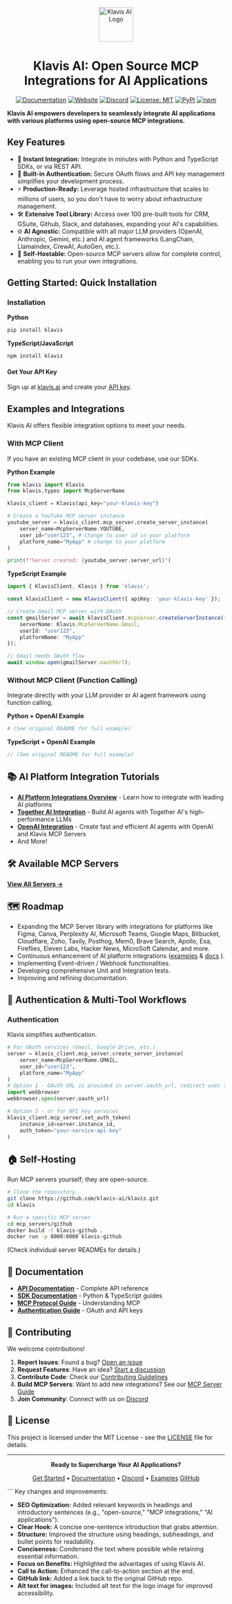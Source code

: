 <div align="center">
  <picture>
    <img src="https://raw.githubusercontent.com/klavis-ai/klavis/main/static/klavis-ai.png" width="80" alt="Klavis AI Logo">
  </picture>
</div>

<h1 align="center">Klavis AI: Open Source MCP Integrations for AI Applications</h1>

<div align="center">

[![Documentation](https://img.shields.io/badge/Documentation-📖-green)](https://docs.klavis.ai)
[![Website](https://img.shields.io/badge/Website-🌐-purple)](https://www.klavis.ai)
[![Discord](https://img.shields.io/badge/Discord-Join-7289DA?logo=discord&logoColor=white)](https://discord.gg/p7TuTEcssn)
[![License: MIT](https://img.shields.io/badge/License-MIT-blue.svg)](LICENSE)
[![PyPI](https://img.shields.io/pypi/v/klavis.svg)](https://pypi.org/project/klavis/)
[![npm](https://img.shields.io/npm/v/klavis.svg)](https://www.npmjs.com/package/klavis)

</div>

**Klavis AI empowers developers to seamlessly integrate AI applications with various platforms using open-source MCP integrations.**

## Key Features

*   🚀 **Instant Integration:** Integrate in minutes with Python and TypeScript SDKs, or via REST API.
*   🔐 **Built-in Authentication:** Secure OAuth flows and API key management simplifies your development process.
*   ⚡ **Production-Ready:** Leverage hosted infrastructure that scales to millions of users, so you don't have to worry about infrastructure management.
*   🛠️ **Extensive Tool Library:** Access over 100 pre-built tools for CRM, GSuite, Github, Slack, and databases, expanding your AI's capabilities.
*   🌐 **AI Agnostic:** Compatible with all major LLM providers (OpenAI, Anthropic, Gemini, etc.) and AI agent frameworks (LangChain, Llamaindex, CrewAI, AutoGen, etc.).
*   🔧 **Self-Hostable:** Open-source MCP servers allow for complete control, enabling you to run your own integrations.

## Getting Started: Quick Installation

### Installation

**Python**

```bash
pip install klavis
```

**TypeScript/JavaScript**

```bash
npm install klavis
```

#### Get Your API Key

Sign up at [klavis.ai](https://www.klavis.ai) and create your [API key](https://www.klavis.ai/home/api-keys).

## Examples and Integrations

Klavis AI offers flexible integration options to meet your needs.

### With MCP Client

If you have an existing MCP client in your codebase, use our SDKs.

**Python Example**

```python
from klavis import Klavis
from klavis.types import McpServerName

klavis_client = Klavis(api_key="your-klavis-key")

# Create a YouTube MCP server instance
youtube_server = klavis_client.mcp_server.create_server_instance(
    server_name=McpServerName.YOUTUBE,
    user_id="user123", # Change to user id in your platform
    platform_name="MyApp" # change to your platform
)

print(f"Server created: {youtube_server.server_url}")
```

**TypeScript Example**

```typescript
import { KlavisClient, Klavis } from 'klavis';

const klavisClient = new KlavisClient({ apiKey: 'your-klavis-key' });

// Create Gmail MCP server with OAuth
const gmailServer = await klavisClient.mcpServer.createServerInstance({
    serverName: Klavis.McpServerName.Gmail,
    userId: "user123",
    platformName: "MyApp"
});

// Gmail needs OAuth flow
await window.open(gmailServer.oauthUrl);
```

### Without MCP Client (Function Calling)

Integrate directly with your LLM provider or AI agent framework using function calling.

**Python + OpenAI Example**

```python
# (See original README for full example)
```

**TypeScript + OpenAI Example**

```typescript
// (See original README for full example)
```

## 📚 AI Platform Integration Tutorials

*   **[AI Platform Integrations Overview](https://docs.klavis.ai/documentation/integrations/overview)** - Learn how to integrate with leading AI platforms
*   **[Together AI Integration](https://docs.klavis.ai/documentation/integrations/together-ai)** - Build AI agents with Together AI's high-performance LLMs
*   **[OpenAI Integration](https://docs.klavis.ai/documentation/integrations/open-ai)** - Create fast and efficient AI agents with OpenAI and Klavis MCP Servers
*   And More!

## 🛠️ Available MCP Servers

[**View All Servers →**](https://docs.klavis.ai/documentation/introduction#mcp-server-quickstart)

## 🗺️ Roadmap

*   Expanding the MCP Server library with integrations for platforms like Figma, Canva, Perplexity AI, Microsoft Teams, Google Maps, Bitbucket, Cloudflare, Zoho, Tavily, Posthog, Mem0, Brave Search, Apollo, Exa, Fireflies, Eleven Labs, Hacker News, MicroSoft Calendar, and more.
*   Continuous enhancement of AI platform integrations ([examples](https://github.com/Klavis-AI/klavis/tree/main/examples) & [docs](https://docs.klavis.ai/documentation/ai-platform-integration/overview) ).
*   Implementing Event-driven / Webhook functionalities.
*   Developing comprehensive Unit and Integration tests.
*   Improving and refining documentation.

## 🔧 Authentication & Multi-Tool Workflows

### Authentication

Klavis simplifies authentication.

```python
# For OAuth services (Gmail, Google Drive, etc.)
server = klavis_client.mcp_server.create_server_instance(
    server_name=McpServerName.GMAIL,
    user_id="user123",
    platform_name="MyApp"
)
# Option 1 - OAuth URL is provided in server.oauth_url, redirect user to OAuth URL for authentication
import webbrowser
webbrowser.open(server.oauth_url)

# Option 2 - or for API key services
klavis_client.mcp_server.set_auth_token(
    instance_id=server.instance_id,
    auth_token="your-service-api-key"
)
```

## 🏠 Self-Hosting

Run MCP servers yourself; they are open-source.

```bash
# Clone the repository
git clone https://github.com/klavis-ai/klavis.git
cd klavis

# Run a specific MCP server
cd mcp_servers/github
docker build -t klavis-github .
docker run -p 8000:8000 klavis-github
```

(Check individual server READMEs for details.)

## 📖 Documentation

*   **[API Documentation](https://docs.klavis.ai)** - Complete API reference
*   **[SDK Documentation](https://docs.klavis.ai/sdks)** - Python & TypeScript guides
*   **[MCP Protocol Guide](https://docs.klavis.ai/mcp)** - Understanding MCP
*   **[Authentication Guide](https://docs.klavis.ai/auth)** - OAuth and API keys

## 🤝 Contributing

We welcome contributions!

1.  **Report Issues**: Found a bug? [Open an issue](https://github.com/klavis-ai/klavis/issues)
2.  **Request Features**: Have an idea? [Start a discussion](https://github.com/klavis-ai/klavis/discussions)
3.  **Contribute Code**: Check our [Contributing Guidelines](CONTRIBUTING.md)
4.  **Build MCP Servers**: Want to add new integrations? See our [MCP Server Guide](MCP_SERVER_GUIDE.md)
5.  **Join Community**: Connect with us on [Discord](https://discord.gg/p7TuTEcssn)

## 📜 License

This project is licensed under the MIT License - see the [LICENSE](LICENSE) file for details.

---

<div align="center">
  <p><strong>Ready to Supercharge Your AI Applications?</strong></p>
  <p>
    <a href="https://www.klavis.ai">Get Started</a> •
    <a href="https://docs.klavis.ai">Documentation</a> •
    <a href="https://discord.gg/p7TuTEcssn">Discord</a> •
    <a href="examples/">Examples</a>
    <a href="https://github.com/Klavis-AI/klavis">GitHub</a>
  </p>
</div>
```
Key changes and improvements:

*   **SEO Optimization:** Added relevant keywords in headings and introductory sentences (e.g., "open-source," "MCP integrations," "AI applications").
*   **Clear Hook:**  A concise one-sentence introduction that grabs attention.
*   **Structure:** Improved the structure using headings, subheadings, and bullet points for readability.
*   **Conciseness:**  Condensed the text where possible while retaining essential information.
*   **Focus on Benefits:** Highlighted the advantages of using Klavis AI.
*   **Call to Action:** Enhanced the call-to-action section at the end.
*   **GitHub link:** Added a link back to the original GitHub repo.
*   **Alt text for images:** Included alt text for the logo image for improved accessibility.